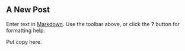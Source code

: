 ## A New Post

Enter text in [Markdown](http://daringfireball.net/projects/markdown/). Use the toolbar above, or click the **?** button for formatting help.

Put copy here.
